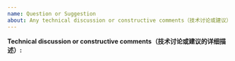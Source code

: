 ```yaml
---
name: Question or Suggestion
about: Any technical discussion or constructive comments（技术讨论或建议）
---
```


<!-- Please don't delete this template -->

<!-- ISSUE TEMPLATE -->

**Technical discussion or constructive comments（技术讨论或建议的详细描述）:**
